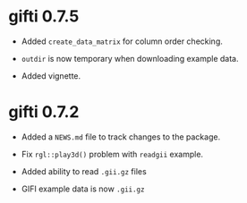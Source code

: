 # gifti 0.7.5

* Added `create_data_matrix` for column order checking.

* `outdir` is now temporary when downloading example data.

* Added vignette.

# gifti 0.7.2

* Added a `NEWS.md` file to track changes to the package.

* Fix `rgl::play3d()` problem with `readgii` example.

* Added ability to read `.gii.gz` files

* GIFI example data is now `.gii.gz`
